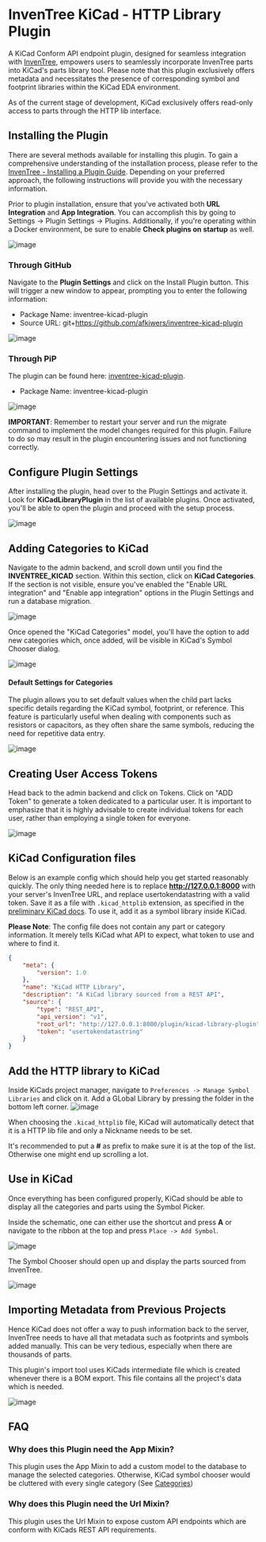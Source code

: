 # InvenTree KiCad - HTTP Library Plugin

A KiCad Conform API endpoint plugin, designed for seamless integration with [InvenTree](https://inventree.org), empowers users to seamlessly incorporate InvenTree parts into KiCad's parts library tool. Please note that this plugin exclusively offers metadata and necessitates the presence of corresponding symbol and footprint libraries within the KiCad EDA environment.

As of the current stage of development, KiCad exclusively offers read-only access to parts through the HTTP lib interface.

## Installing the Plugin
There are several methods available for installing this plugin. To gain a comprehensive understanding of the installation process, please refer to the [InvenTree - Installing a Plugin Guide](https://docs.inventree.org/en/latest/extend/plugins/install/#installation-methods). Depending on your preferred approach, the following instructions will provide you with the necessary information.

Prior to plugin installation, ensure that you've activated both **URL Integration** and **App Integration**. You can accomplish this by going to Settings → Plugin Settings → Plugins. Additionally, if you're operating within a Docker environment, be sure to enable **Check plugins on startup** as well.

![image](https://raw.githubusercontent.com/afkiwers/inventree_kicad/main/images/plugin_general_settings.png)

### Through GitHub
Navigate to the **Plugin Settings** and click on the Install Plugin button. This will trigger a new window to appear, prompting you to enter the following information:

- Package Name: inventree-kicad-plugin
- Source URL: git+https://github.com/afkiwers/inventree-kicad-plugin

![image](https://raw.githubusercontent.com/afkiwers/inventree_kicad/main/images/install_plugin_via_github_url.png)

### Through PiP
The plugin can be found here: [inventree-kicad-plugin](https://pypi.org/project/inventree-kicad-plugin/).

- Package Name: inventree-kicad-plugin

![image](images/pip_install.png)


**IMPORTANT**: Remember to restart your server and run the migrate command to implement the model changes required for this plugin. Failure to do so may result in the plugin encountering issues and not functioning correctly.

## Configure Plugin Settings
After installing the plugin, head over to the Plugin Settings and activate it. Look for **KiCadLibraryPlugin** in the list of available plugins. Once activated, you'll be able to open the plugin and proceed with the setup process.

![image](https://github.com/afkiwers/inventree_kicad/raw/main/images/admin_add_change_categories.png)

## Adding Categories to KiCad
Navigate to the admin backend, and scroll down until you find the **INVENTREE_KICAD** section. Within this section, click on **KiCad Categories**.
If the section is not visible, ensure you've enabled the "Enable URL integration" and "Enable app integration" options in the Plugin Settings and run a database migration.

![image](https://github.com/afkiwers/inventree_kicad/raw/main/images/admin_model.png)

Once opened the "KiCad Categories" model, you'll have the option to add new categories which, once added, will be visible in KiCad's Symbol Chooser dialog.

![image](https://github.com/afkiwers/inventree_kicad/raw/main/images/admin_add_change_categories.png)

#### Default Settings for Categories
The plugin allows you to set default values when the child part lacks specific details regarding the KiCad symbol, footprint, or reference. This feature is particularly useful when dealing with components such as resistors or capacitors, as they often share the same symbols, reducing the need for repetitive data entry.

![image](https://github.com/afkiwers/inventree_kicad/raw/main/images/admin_add_category.png)

## Creating User Access Tokens
Head back to the admin backend and click on Tokens. Click on "ADD Token" to generate a token dedicated to a particular user. It is important to emphasize that it is highly advisable to create individual tokens for each user, rather than employing a single token for everyone.

![image](https://github.com/afkiwers/inventree_kicad/raw/main/images/admin_tokens.png)

## KiCad Configuration files
Below is an example config which should help you get started reasonably quickly. The only thing needed here is to replace **http://127.0.0.1:8000** with your server's InvenTree URL, and replace usertokendatastring with a valid token. Save it as a file with `.kicad_httplib` extension, as specified in the [preliminary KiCad docs](https://docs.kicad.org/master/en/eeschema/eeschema_advanced.html#http-libraries). To use it, add it as a symbol library inside KiCad.

**Please Note**: The config file does not contain any part or category information. It merely tells KiCad what API to expect, what token to use and where to find it.

```json
{
    "meta": {
        "version": 1.0
    },
    "name": "KiCad HTTP Library",
    "description": "A KiCad library sourced from a REST API",
    "source": {
        "type": "REST_API",
        "api_version": "v1",
        "root_url": "http://127.0.0.1:8000/plugin/kicad-library-plugin",
        "token": "usertokendatastring"
    }
}
```
## Add the HTTP library to KiCad

Inside KiCads project manager, navigate to `Preferences -> Manage Symbol Libraries` and click on it. Add a GLobal Library by pressing the folder in the bottom left corner.
![image](/images/add_symbol_lib.png)

When choosing the `.kicad_httplib` file, KiCad will automatically detect that it is a HTTP lib file and only a Nickname needs to be set.

It's recommended to put a **#** as prefix to make sure it is at the top of the list. Otherwise one might end up scrolling a lot.

## Use in KiCad

Once everything has been configured properly, KiCad should be able to display all the categories and parts using the Symbol Picker. 

Inside the schematic, one can either use the shortcut and press **A** or navigate to the ribbon at the top and press `Place -> Add Symbol`.

![image](/images/eeschema_open_chooser.png)

The Symbol Chooser should open up and display the parts sourced from InvenTree.

![image](/images/symbol_chooser.png)

## Importing Metadata from Previous Projects
Hence KiCad does not offer a way to push information back to the server, InvenTree needs to have all that metadata such as footprints and symbols added manually. This can be very tedious, especially when there are thousands of parts.

This plugin's import tool uses KiCads intermediate file which is created whenever there is a BOM export. This file contains all the project's data which is needed.

![image](/images/kicad_meta_data_import.png) 

## FAQ

### Why does this Plugin need the App Mixin?

This plugin uses the App Mixin to add a custom model to the database to manage the selected categories. Otherwise, KiCad symbol chooser would be cluttered with every single category (See [Categories](#adding-categories-to-kicad))

### Why does this Plugin need the Url Mixin?

This plugin uses the Url Mixin to expose custom API endpoints which are conform with KiCads REST API requirements.

